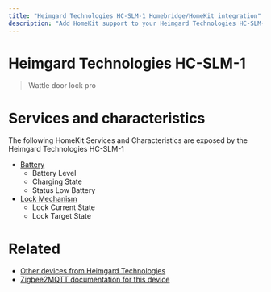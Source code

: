 ```yaml
---
title: "Heimgard Technologies HC-SLM-1 Homebridge/HomeKit integration"
description: "Add HomeKit support to your Heimgard Technologies HC-SLM-1, using Homebridge, Zigbee2MQTT and homebridge-z2m."
---
```

<!---
This file has been GENERATED using src/docgen/docgen.ts
DO NOT EDIT THIS FILE MANUALLY!
-->
# Heimgard Technologies HC-SLM-1
> Wattle door lock pro


# Services and characteristics
The following HomeKit Services and Characteristics are exposed by
the Heimgard Technologies HC-SLM-1

* [Battery](../../battery.md)
  * Battery Level
  * Charging State
  * Status Low Battery
* [Lock Mechanism](../../lock.md)
  * Lock Current State
  * Lock Target State


# Related
* [Other devices from Heimgard Technologies](../index.md#heimgard_technologies)
* [Zigbee2MQTT documentation for this device](https://www.zigbee2mqtt.io/devices/HC-SLM-1.html)